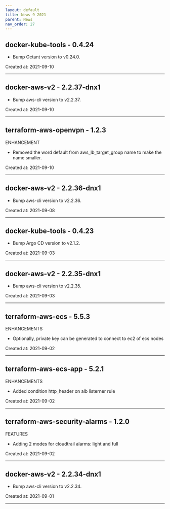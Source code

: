 ```yaml
---
layout: default
title: News 9 2021
parent: News
nav_order: 27
---
```




## docker-kube-tools - 0.4.24
- Bump Octant version to v0.24.0.

Created at: 2021-09-10

---


## docker-aws-v2 - 2.2.37-dnx1
- Bump aws-cli version to v2.2.37.

Created at: 2021-09-10

---


## terraform-aws-openvpn - 1.2.3
ENHANCEMENT
- Removed the word default from aws_lb_target_group name to make the name smaller.

Created at: 2021-09-10

---


## docker-aws-v2 - 2.2.36-dnx1
- Bump aws-cli version to v2.2.36.

Created at: 2021-09-08

---


## docker-kube-tools - 0.4.23
- Bump Argo CD version to v2.1.2.

Created at: 2021-09-03

---


## docker-aws-v2 - 2.2.35-dnx1
- Bump aws-cli version to v2.2.35.

Created at: 2021-09-03

---


## terraform-aws-ecs - 5.5.3
ENHANCEMENTS

- Optionally, private key can be generated to connect to ec2 of ecs nodes

Created at: 2021-09-02

---


## terraform-aws-ecs-app - 5.2.1
ENHANCEMENTS

- Added condition http_header on alb listerner rule

Created at: 2021-09-02

---


## terraform-aws-security-alarms - 1.2.0
FEATURES
-  Adding 2 modes for cloudtrail alarms: light and full


Created at: 2021-09-02

---


## docker-aws-v2 - 2.2.34-dnx1
- Bump aws-cli version to v2.2.34.

Created at: 2021-09-01

---

